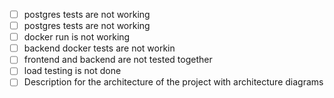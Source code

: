 * [ ] postgres tests are not working
* [ ] postgres tests are not working
* [ ] docker run is not working
* [ ] backend docker tests are not workin
* [ ] frontend and backend are not tested together
* [ ] load testing is not done
* [ ] Description for the architecture of the project with architecture diagrams
